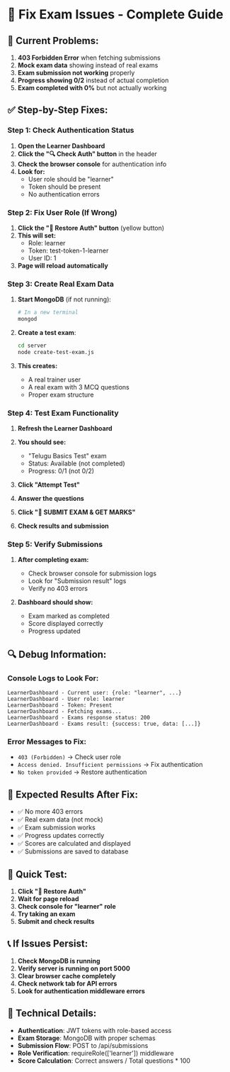 # 🔧 Fix Exam Issues - Complete Guide

## 🚨 **Current Problems:**
1. **403 Forbidden Error** when fetching submissions
2. **Mock exam data** showing instead of real exams
3. **Exam submission not working** properly
4. **Progress showing 0/2** instead of actual completion
5. **Exam completed with 0%** but not actually working

## ✅ **Step-by-Step Fixes:**

### **Step 1: Check Authentication Status**
1. **Open the Learner Dashboard**
2. **Click the "🔍 Check Auth" button** in the header
3. **Check the browser console** for authentication info
4. **Look for:**
   - User role should be "learner"
   - Token should be present
   - No authentication errors

### **Step 2: Fix User Role (If Wrong)**
1. **Click the "🔑 Restore Auth" button** (yellow button)
2. **This will set:**
   - Role: learner
   - Token: test-token-1-learner
   - User ID: 1
3. **Page will reload automatically**

### **Step 3: Create Real Exam Data**
1. **Start MongoDB** (if not running):
   ```bash
   # In a new terminal
   mongod
   ```

2. **Create a test exam**:
   ```bash
   cd server
   node create-test-exam.js
   ```

3. **This creates:**
   - A real trainer user
   - A real exam with 3 MCQ questions
   - Proper exam structure

### **Step 4: Test Exam Functionality**
1. **Refresh the Learner Dashboard**
2. **You should see:**
   - "Telugu Basics Test" exam
   - Status: Available (not completed)
   - Progress: 0/1 (not 0/2)

3. **Click "Attempt Test"**
4. **Answer the questions**
5. **Click "🎯 SUBMIT EXAM & GET MARKS"**
6. **Check results and submission**

### **Step 5: Verify Submissions**
1. **After completing exam:**
   - Check browser console for submission logs
   - Look for "Submission result" logs
   - Verify no 403 errors

2. **Dashboard should show:**
   - Exam marked as completed
   - Score displayed correctly
   - Progress updated

## 🔍 **Debug Information:**

### **Console Logs to Look For:**
```
LearnerDashboard - Current user: {role: "learner", ...}
LearnerDashboard - User role: learner
LearnerDashboard - Token: Present
LearnerDashboard - Fetching exams...
LearnerDashboard - Exams response status: 200
LearnerDashboard - Exams result: {success: true, data: [...]}
```

### **Error Messages to Fix:**
- `403 (Forbidden)` → Check user role
- `Access denied. Insufficient permissions` → Fix authentication
- `No token provided` → Restore authentication

## 🎯 **Expected Results After Fix:**
- ✅ No more 403 errors
- ✅ Real exam data (not mock)
- ✅ Exam submission works
- ✅ Progress updates correctly
- ✅ Scores are calculated and displayed
- ✅ Submissions are saved to database

## 🚀 **Quick Test:**
1. **Click "🔑 Restore Auth"**
2. **Wait for page reload**
3. **Check console for "learner" role**
4. **Try taking an exam**
5. **Submit and check results**

## 📞 **If Issues Persist:**
1. **Check MongoDB is running**
2. **Verify server is running on port 5000**
3. **Clear browser cache completely**
4. **Check network tab for API errors**
5. **Look for authentication middleware errors**

## 🔧 **Technical Details:**
- **Authentication**: JWT tokens with role-based access
- **Exam Storage**: MongoDB with proper schemas
- **Submission Flow**: POST to /api/submissions
- **Role Verification**: requireRole(['learner']) middleware
- **Score Calculation**: Correct answers / Total questions * 100









